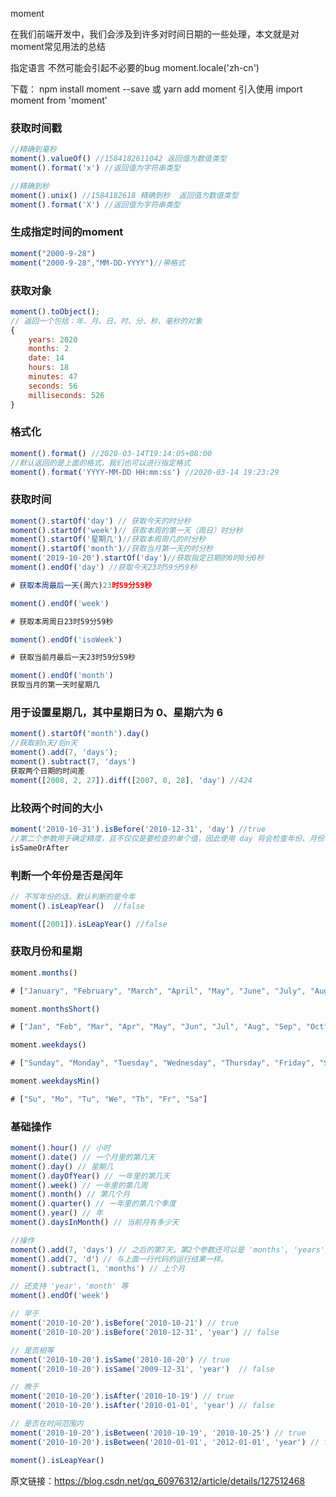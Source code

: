 moment

在我们前端开发中，我们会涉及到许多对时间日期的一些处理，本文就是对moment常见用法的总结

指定语言
不然可能会引起不必要的bug
moment.locale('zh-cn')

下载：
 npm install moment --save 或 yarn add moment
引入使用
import moment from 'moment'

### 获取时间戳

```javascript
//精确到毫秒
moment().valueOf() //1584182611042 返回值为数值类型
moment().format('x') //返回值为字符串类型

//精确到秒 
moment().unix() //1584182618 精确到秒  返回值为数值类型
moment().format('X') //返回值为字符串类型
```
### 生成指定时间的moment
```javascript
moment("2000-9-28")
moment("2000-9-28","MM-DD-YYYY")//带格式
```

### 获取对象

```javascript
moment().toObject();
// 返回一个包括：年、月、日、时、分、秒、毫秒的对象
{
    years: 2020
    months: 2
    date: 14
    hours: 18
    minutes: 47
    seconds: 56
    milliseconds: 526
}
```

###  格式化

```javascript
moment().format() //2020-03-14T19:14:05+08:00
//默认返回的是上面的格式，我们也可以进行指定格式 
moment().format('YYYY-MM-DD HH:mm:ss') //2020-03-14 19:23:29

```

###  获取时间

```javascript
moment().startOf('day') // 获取今天的时分秒
moment().startOf('week')// 获取本周的第一天（周日）时分秒
moment().startOf('星期几')//获取本周周几的时分秒
moment().startOf('month')//获取当月第一天的时分秒
moment('2019-10-20').startOf('day')//获取指定日期的0时0分0秒
moment().endOf('day') //获取今天23时59分59秒

# 获取本周最后一天(周六)23时59分59秒

moment().endOf('week')

# 获取本周周日23时59分59秒

moment().endOf('isoWeek')

# 获取当前月最后一天23时59分59秒

moment().endOf('month')
获取当月的第一天时星期几
```



### 用于设置星期几，其中星期日为 0、星期六为 6
```javascript
moment().startOf('month').day()
//获取前n天/后n天
moment().add(7, 'days');
moment().subtract(7, 'days')
获取两个日期的时间差
moment([2008, 2, 27]).diff([2007, 0, 28], 'day') //424
```

### 比较两个时间的大小
```javascript
moment('2010-10-31').isBefore('2010-12-31', 'day') //true
//第二个参数用于确定精度，且不仅仅是要检查的单个值，因此使用 day 将会检查年份、月份、日期.需要注意的是：isBefore与isAfter都是开区间，如果想要使用闭区间，应该使用isSameOrBefore
isSameOrAfter
```

### 判断一个年份是否是闰年

```javascript
// 不写年份的话，默认判断的是今年
moment().isLeapYear()  //false

moment([2001]).isLeapYear() //false
```

### 获取月份和星期

```javascript
moment.months()

# ["January", "February", "March", "April", "May", "June", "July", "August", "September", "October", "November", "December"]

moment.monthsShort()

# ["Jan", "Feb", "Mar", "Apr", "May", "Jun", "Jul", "Aug", "Sep", "Oct", "Nov", "Dec"]

moment.weekdays()

# ["Sunday", "Monday", "Tuesday", "Wednesday", "Thursday", "Friday", "Saturday"]

moment.weekdaysMin()

# ["Su", "Mo", "Tu", "We", "Th", "Fr", "Sa"]
```

###  基础操作
```javascript
moment().hour() // 小时
moment().date() // 一个月里的第几天
moment().day() // 星期几
moment().dayOfYear() // 一年里的第几天
moment().week() // 一年里的第几周
moment().month() // 第几个月
moment().quarter() // 一年里的第几个季度
moment().year() // 年
moment().daysInMonth() // 当前月有多少天

//操作
moment().add(7, 'days') // 之后的第7天。第2个参数还可以是 'months', 'years' 等。注意是复数。
moment().add(7, 'd'）// 与上面一行代码的运行结果一样。
moment().subtract(1, 'months') // 上个月

// 还支持 'year'，'month' 等
moment().endOf('week')

// 早于
moment('2010-10-20').isBefore('2010-10-21') // true
moment('2010-10-20').isBefore('2010-12-31', 'year') // false

// 是否相等
moment('2010-10-20').isSame('2010-10-20') // true
moment('2010-10-20').isSame('2009-12-31', 'year')  // false

// 晚于
moment('2010-10-20').isAfter('2010-10-19') // true
moment('2010-10-20').isAfter('2010-01-01', 'year') // false

// 是否在时间范围内
moment('2010-10-20').isBetween('2010-10-19', '2010-10-25') // true
moment('2010-10-20').isBetween('2010-01-01', '2012-01-01', 'year') // false

moment().isLeapYear() 
```

原文链接：https://blog.csdn.net/qq_60976312/article/details/127512468
